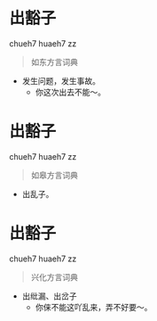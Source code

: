 # 出豁子
chueh7 huaeh7 zz
> 如东方言词典
- 发生问题，发生事故。
  - 你这次出去不能～。

# 出豁子
chueh7 huaeh7 zz
> 如皋方言词典
- 出乱子。

# 出豁子
chueh7 huaeh7 zz
> 兴化方言词典
- 出纰漏、出岔子
  - 你俫不能这吖乱来，弄不好要～。
